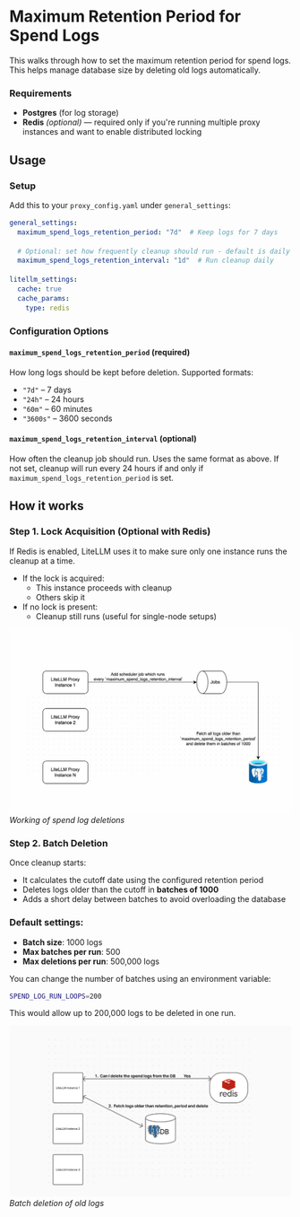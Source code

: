 # Maximum Retention Period for Spend Logs

This walks through how to set the maximum retention period for spend logs. This helps manage database size by deleting old logs automatically.

### Requirements

- **Postgres** (for log storage)
- **Redis** *(optional)* — required only if you're running multiple proxy instances and want to enable distributed locking

## Usage

### Setup

Add this to your `proxy_config.yaml` under `general_settings`:

```yaml title="proxy_config.yaml"
general_settings:
  maximum_spend_logs_retention_period: "7d"  # Keep logs for 7 days

  # Optional: set how frequently cleanup should run - default is daily
  maximum_spend_logs_retention_interval: "1d"  # Run cleanup daily

litellm_settings:
  cache: true
  cache_params:
    type: redis
```

### Configuration Options

#### `maximum_spend_logs_retention_period` (required)

How long logs should be kept before deletion. Supported formats:

- `"7d"` – 7 days
- `"24h"` – 24 hours
- `"60m"` – 60 minutes
- `"3600s"` – 3600 seconds

#### `maximum_spend_logs_retention_interval` (optional)

How often the cleanup job should run. Uses the same format as above. If not set, cleanup will run every 24 hours if and only if `maximum_spend_logs_retention_period` is set.

## How it works

### Step 1. Lock Acquisition (Optional with Redis)

If Redis is enabled, LiteLLM uses it to make sure only one instance runs the cleanup at a time.

- If the lock is acquired:
  - This instance proceeds with cleanup
  - Others skip it
- If no lock is present:
  - Cleanup still runs (useful for single-node setups)

![Working of spend log deletions](../../img/spend_log_deletion_working.png)  
*Working of spend log deletions*

### Step 2. Batch Deletion

Once cleanup starts:

- It calculates the cutoff date using the configured retention period
- Deletes logs older than the cutoff in **batches of 1000**
- Adds a short delay between batches to avoid overloading the database

### Default settings:
- **Batch size**: 1000 logs
- **Max batches per run**: 500
- **Max deletions per run**: 500,000 logs

You can change the number of batches using an environment variable:

```bash
SPEND_LOG_RUN_LOOPS=200
```

This would allow up to 200,000 logs to be deleted in one run.

![Batch deletion of old logs](../../img/spend_log_deletion_multi_pod.jpg)  
*Batch deletion of old logs*
